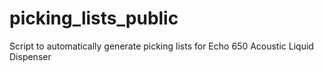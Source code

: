 # picking_lists_public
Script to automatically generate picking lists for Echo 650 Acoustic Liquid Dispenser
